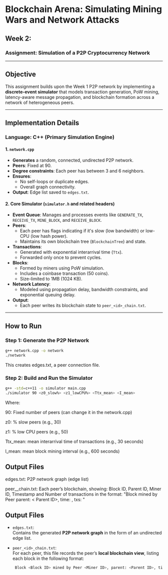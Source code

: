 # Blockchain Arena: Simulating Mining Wars and Network Attacks

## Week 2:  
### Assignment: Simulation of a P2P Cryptocurrency Network

---

##  Objective

This assignment builds upon the Week 1 P2P network by implementing a **discrete-event simulator** that models transaction generation, PoW mining, latency-aware message propagation, and blockchain formation across a network of heterogeneous peers.

---

## Implementation Details

###  Language: C++ (Primary Simulation Engine)

#### 1. `network.cpp`
- **Generates** a random, connected, undirected P2P network.
- **Peers**: Fixed at 90.
- **Degree constraints**: Each peer has between 3 and 6 neighbors.
- **Ensures**:
  - No self-loops or duplicate edges.
  - Overall graph connectivity.
- **Output**: Edge list saved to `edges.txt`.

#### 2. Core Simulator (`simulator.h` and related headers)
- **Event Queue**: Manages and processes events like `GENERATE_TX`, `RECEIVE_TX`, `MINE_BLOCK`, and `RECEIVE_BLOCK`.
- **Peers**:
  - Each peer has flags indicating if it's slow (low bandwidth) or low-CPU (low hash power).
  - Maintains its own blockchain tree (`BlockchainTree`) and state.
- **Transactions**:
  - Generated with exponential interarrival time (`Ttx`).
  - Forwarded only once to prevent cycles.
- **Blocks**:
  - Formed by miners using PoW simulation.
  - Includes a coinbase transaction (50 coins).
  - Size-limited to 1MB (1024 KB).
- **Network Latency**:
  - Modeled using propagation delay, bandwidth constraints, and exponential queuing delay.
- **Output**:
  - Each peer writes its blockchain state to `peer_<id>_chain.txt`.

---

##  How to Run

### Step 1: Generate the P2P Network

```bash
g++ network.cpp -o network
./network
```
This creates edges.txt, a peer connection file.
### Step 2: Build and Run the Simulator

```bash
g++ -std=c++11 -o simulator main.cpp
./simulator 90 <z0_slow%> <z1_lowCPU%> <Ttx_mean> <I_mean>
```
Where:

90: Fixed number of peers (can change it in the network.cpp) 

z0: % slow peers (e.g., 30)

z1: % low CPU peers (e.g., 50)

Ttx_mean: mean interarrival time of transactions (e.g., 30 seconds)

I_mean: mean block mining interval (e.g., 600 seconds)

## Output Files
edges.txt: P2P network graph (edge list)

peer_<id>_chain.txt: Each peer’s blockchain,
 showing: Block ID, Parent ID, Miner ID, Timestamp and Number of transactions in the format:
 "Block <Block ID> mined by Peer <Miner ID> parent: < Parent ID>, time: <Timestamp>, txs: <Number of transactions>"

 ##  Output Files

- `edges.txt`:  
  Contains the generated **P2P network graph** in the form of an undirected edge list.

- `peer_<id>_chain.txt`:  
  For each peer, this file records the peer’s **local blockchain view**, listing each block in the following format:
  ``` bash 
   Block <Block ID> mined by Peer <Miner ID>, parent: <Parent ID>, time: <Timestamp>, txs: <Number of transactions>```

